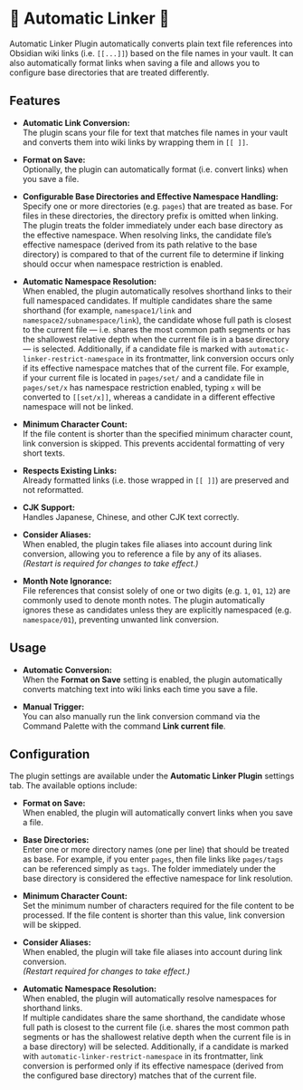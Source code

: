 # 🤖 Automatic Linker 🔗

Automatic Linker Plugin automatically converts plain text file references into Obsidian wiki links (i.e. `[[...]]`) based on the file names in your vault. It can also automatically format links when saving a file and allows you to configure base directories that are treated differently.

## Features

- **Automatic Link Conversion:**  
  The plugin scans your file for text that matches file names in your vault and converts them into wiki links by wrapping them in `[[ ]]`.

- **Format on Save:**  
  Optionally, the plugin can automatically format (i.e. convert links) when you save a file.

- **Configurable Base Directories and Effective Namespace Handling:**  
  Specify one or more directories (e.g. `pages`) that are treated as base. For files in these directories, the directory prefix is omitted when linking. The plugin treats the folder immediately under each base directory as the effective namespace. When resolving links, the candidate file’s effective namespace (derived from its path relative to the base directory) is compared to that of the current file to determine if linking should occur when namespace restriction is enabled.

- **Automatic Namespace Resolution:**  
  When enabled, the plugin automatically resolves shorthand links to their full namespaced candidates. If multiple candidates share the same shorthand (for example, `namespace1/link` and `namespace2/subnamespace/link`), the candidate whose full path is closest to the current file — i.e. shares the most common path segments or has the shallowest relative depth when the current file is in a base directory — is selected. Additionally, if a candidate file is marked with `automatic-linker-restrict-namespace` in its frontmatter, link conversion occurs only if its effective namespace matches that of the current file. For example, if your current file is located in `pages/set/` and a candidate file in `pages/set/x` has namespace restriction enabled, typing `x` will be converted to `[[set/x]]`, whereas a candidate in a different effective namespace will not be linked.

- **Minimum Character Count:**  
  If the file content is shorter than the specified minimum character count, link conversion is skipped. This prevents accidental formatting of very short texts.

- **Respects Existing Links:**  
  Already formatted links (i.e. those wrapped in `[[ ]]`) are preserved and not reformatted.

- **CJK Support:**  
  Handles Japanese, Chinese, and other CJK text correctly.

- **Consider Aliases:**  
  When enabled, the plugin takes file aliases into account during link conversion, allowing you to reference a file by any of its aliases.  
  _(Restart is required for changes to take effect.)_

- **Month Note Ignorance:**  
  File references that consist solely of one or two digits (e.g. `1`, `01`, `12`) are commonly used to denote month notes. The plugin automatically ignores these as candidates unless they are explicitly namespaced (e.g. `namespace/01`), preventing unwanted link conversion.

## Usage

- **Automatic Conversion:**  
  When the **Format on Save** setting is enabled, the plugin automatically converts matching text into wiki links each time you save a file.

- **Manual Trigger:**  
  You can also manually run the link conversion command via the Command Palette with the command **Link current file**.

## Configuration

The plugin settings are available under the **Automatic Linker Plugin** settings tab. The available options include:

- **Format on Save:**  
  When enabled, the plugin will automatically convert links when you save a file.

- **Base Directories:**  
  Enter one or more directory names (one per line) that should be treated as base. For example, if you enter `pages`, then file links like `pages/tags` can be referenced simply as `tags`. The folder immediately under the base directory is considered the effective namespace for link resolution.

- **Minimum Character Count:**  
  Set the minimum number of characters required for the file content to be processed. If the file content is shorter than this value, link conversion will be skipped.

- **Consider Aliases:**  
  When enabled, the plugin will take file aliases into account during link conversion.  
  _(Restart required for changes to take effect.)_

- **Automatic Namespace Resolution:**  
  When enabled, the plugin will automatically resolve namespaces for shorthand links.  
  If multiple candidates share the same shorthand, the candidate whose full path is closest to the current file (i.e. shares the most common path segments or has the shallowest relative depth when the current file is in a base directory) will be selected. Additionally, if a candidate is marked with `automatic-linker-restrict-namespace` in its frontmatter, link conversion is performed only if its effective namespace (derived from the configured base directory) matches that of the current file.

